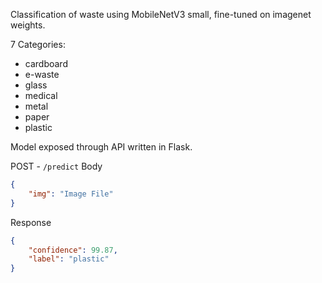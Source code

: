 Classification of waste using MobileNetV3 small, fine-tuned on imagenet weights.

7 Categories:

-   cardboard
-   e-waste
-   glass
-   medical
-   metal
-   paper
-   plastic

Model exposed through API written in Flask.

POST - `/predict`
Body

```json
{
    "img": "Image File"
}
```

Response

```json
{
    "confidence": 99.87,
    "label": "plastic"
}
```
